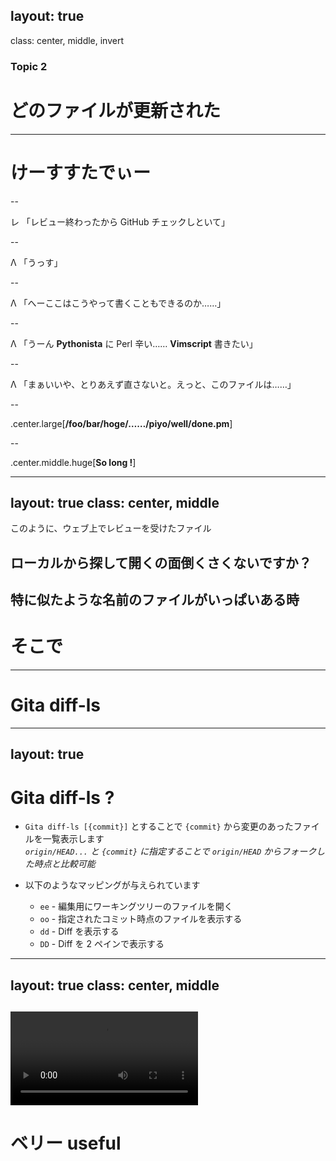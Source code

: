 layout: true
---
class: center, middle, invert
### Topic 2
# どのファイルが更新された
---
# けーすすたでぃー

--

レ 「レビュー終わったから GitHub チェックしといて」

--

&Lambda; 「うっす」

--

&Lambda; 「へーここはこうやって書くこともできるのか……」

--

&Lambda; 「うーん **Pythonista** に Perl 辛い…… **Vimscript** 書きたい」

--

&Lambda; 「まぁいいや、とりあえず直さないと。えっと、このファイルは……」

--

.center.large[**/foo/bar/hoge/……/piyo/well/done.pm**]

--

.center.middle.huge[**So long !**]

---
layout: true
class: center, middle
---
このように、ウェブ上でレビューを受けたファイル
## ローカルから探して開くの**面倒くさくないですか？**
特に似たような名前のファイルがいっぱいある時
---
# そこで
---
# **Gita diff-ls**
---
layout: true
---
# Gita diff-ls ?

- `Gita diff-ls [{commit}]` とすることで `{commit}` から変更のあったファイルを一覧表示します<br>
  *`origin/HEAD...` と `{commit}` に指定することで `origin/HEAD` からフォークした時点と比較可能*

- 以下のようなマッピングが与えられています

  - `ee` - 編集用にワーキングツリーのファイルを開く
  - `oo` - 指定されたコミット時点のファイルを表示する
  - `dd` - Diff を表示する
  - `DD` - Diff を 2 ペインで表示する
---
layout: true
class: center, middle
---
<video controls src="img/gita_diff-ls_50k.webm"></video>
---
# ベリー **useful**

